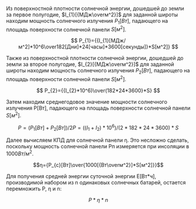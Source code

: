 Из поверхностной плотности солнечной энергии, дошедшей до земли за первое полугодие, $I_{1}[{МДж\overм^2}]$ для заданной широты находим мощность солнечного излучения $P_{1}[Вт]$, падающего на площадь поверхности солнечной панели $S[м^2]$.

$$ P_{1}={{I_{1}[МДж/м^2]*10^6\over182[Дни]*24[часы]*3600[секунды]}*S[м^2]} $$

Также из поверхностной плотности солнечной энергии, дошедшей до земли за второе полугодие, $I_{2}[{МДж\overм^2}]$ для заданной широты находим мощность солнечного излучения $P_{2}[Вт]$, падающего на площадь поверхности солнечной панели $S[м^2]$.

$$ P_{2}={{I_{2}*10^6)\over(182*24*3600}*S} $$

Затем находим среднегодовое значение мощности солнечного излучения P[Вт], падающего на площадь поверхности солнечной панели $S[м^2]$.

$$ P=(P_{1}[Вт]+P_{2}[Вт])/2
P=((I_{1}+I_{2})*10^6)/(2*182*24*3600)*S$$

Далее вычисляем КПД для солнечной панели η. Это несложно сделать, поскольку мощность солнечной панели Pп измеряется при инсоляции в $1000Вт/м^2$.

$$η={P_{c}[Вт]\over{1000[{Вт\overм^2}]*S[м^2]}}$$

Для получения средней энергии суточной энергии E[Вт*ч], производимой набором из n одинаковых солнечных батарей, остается перемножить P, η и n:

$$P*η*n$$


